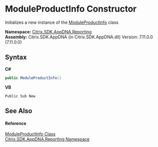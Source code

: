 # ModuleProductInfo Constructor 
 

Initializes a new instance of the <a href="b13a605e-69dd-73fb-8d90-723aa0d2801c">ModuleProductInfo</a> class

**Namespace:**&nbsp;<a href="5a349796-1e47-290a-6953-6ce2117c7cbc">Citrix.SDK.AppDNA.Reporting</a><br />**Assembly:**&nbsp;Citrix.SDK.AppDNA (in Citrix.SDK.AppDNA.dll) Version: 7.11.0.0 (7.11.0.0)

## Syntax

**C#**
```csharp
public ModuleProductInfo()
```

**VB**
```vbnet
Public Sub New
```


## See Also


#### Reference
<a href="b13a605e-69dd-73fb-8d90-723aa0d2801c">ModuleProductInfo Class</a><br /><a href="5a349796-1e47-290a-6953-6ce2117c7cbc">Citrix.SDK.AppDNA.Reporting Namespace</a><br />